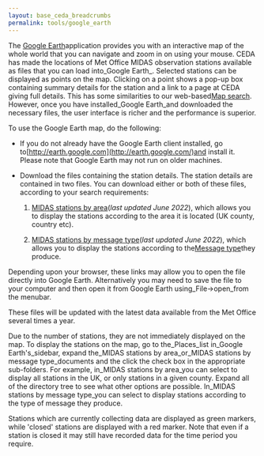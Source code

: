 ```yaml
---
layout: base_ceda_breadcrumbs
permalink: tools/google_earth
---
```



The [Google Earth](http://earth.google.com/)application provides you with an interactive map of the whole world that you can navigate and zoom in on using your mouse. CEDA has made the locations of Met Office MIDAS observation stations available as files that you can load into_Google Earth_. Selected stations can be displayed as points on the map. Clicking on a point shows a pop-up box containing summary details for the station and a link to a page at CEDA giving full details. This has some similarities to our web-based[Map search](http://utils.ceda.ac.uk/cgi-bin/midas_stations/midas_googlemap.cgi). However, once you have installed_Google Earth_and downloaded the necessary files, the user interface is richer and the performance is superior.

To use the Google Earth map, do the following:

* If you do not already have the Google Earth client installed, go to[http://earth.google.com](http://earth.google.com/)and install it. Please note that Google Earth may not run on older machines.
    
* Download the files containing the station details. The station details are contained in two files. You can download either or both of these files, according to your search requirements:
    
    1.  [MIDAS stations by area](https://artefacts.ceda.ac.uk/midas/midas_stations_by_area.kmz)(_last updated June 2022_), which allows you to display the stations according to the area it is located (UK county, country etc).
        
    2.  [MIDAS stations by message type](https://artefacts.ceda.ac.uk/midas/midas_stations_by_message_type.kmz)(_last updated June 2022_), which allows you to display the stations according to the[Message type](http://archive.ceda.ac.uk/midas_stations/met_domains)they produce.
    

Depending upon your browser, these links may allow you to open the file directly into Google Earth. Alternatively you may need to save the file to your computer and then open it from Google Earth using_File->open_from the menubar.

These files will be updated with the latest data available from the Met Office several times a year.

Due to the number of stations, they are not immediately displayed on the map. To display the stations on the map, go to the_Places_list in_Google Earth's_sidebar, expand the_MIDAS stations by area_or_MIDAS stations by message type_documents and the click the check box in the appropriate sub-folders. For example, in_MIDAS stations by area_you can select to display all stations in the UK, or only stations in a given county. Expand all of the directory tree to see what other options are possible. In_MIDAS stations by message type_you can select to display stations according to the type of message they produce.

Stations which are currently collecting data are displayed as green markers, while 'closed' stations are displayed with a red marker. Note that even if a station is closed it may still have recorded data for the time period you require.
